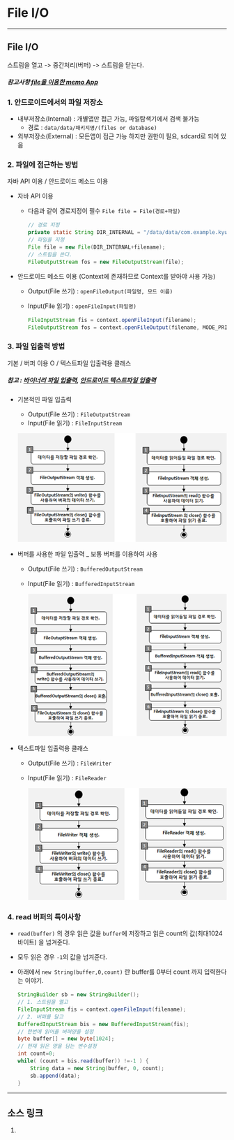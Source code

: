 # File I/O

---
## File I/O
스트림을 열고 -> 중간처리(버퍼) -> 스트림을 닫는다.
##### 참고사항 [file을 이용한 memo App](https://github.com/Lee-KyungSeok/Study/tree/master/Android/Example/AndroidMemoFile)

### 1. __안드로이드에서의 파일 저장소__
- 내부저장소(Internal) : 개별앱만 접근 가능, 파일탐색기에서 검색 불가능
  - 경로 : `data/data/패키지명/(files or database)`
- 외부저장소(External) : 모든앱이 접근 가능 하지만 권한이 필요, sdcard로 되어 있음

### 2. __파일에 접근하는 방법__
자바 API 이용 / 안드로이드 메소드 이용
- 자바 API 이용
  - 다음과 같이 경로지정이 필수 `File file = File(경로+파일)`</br>

    ```java
    // 경로 지정
    private static String DIR_INTERNAL = "/data/data/com.example.kyung.androidmemo/files";
    // 파일을 지정
    File file = new File(DIR_INTERNAL+filename);
    // 스트림을 쓴다.
    FileOutputStream fos = new FileOutputStream(file);
    ```


- 안드로이드 메소드 이용 (Context에 존재하므로 Context를 받아야 사용 가능)
  - Output(File 쓰기) : `openFileOutput(파일명, 모드 이름)`
  - Input(File 읽기) : `openFileInput(파일명)`</br>

    ```java
    FileInputStream fis = context.openFileInput(filename);
    FileOutputStream fos = context.openFileOutput(filename, MODE_PRIVATE);
    ```

### 3. __파일 입출력 방법__
기본 / 버퍼 이용 O / 텍스트파일 입출력용 클래스</br>
##### 참고 : [바이너리 파일 입출력](http://recipes4dev.tistory.com/109), [안드로이드 텍스트파일 입출력](http://recipes4dev.tistory.com/113)

- 기본적인 파일 입출력
  - Output(File 쓰기) : `FileOutputStream`
  - Input(File 읽기) : `FileInputStream`

  ![](https://github.com/Lee-KyungSeok/Study/blob/master/Android/Contents/FileIO/picture/file1.png)


- 버퍼를 사용한 파일 입출력 _ 보통 버퍼를 이용하여 사용
  - Output(File 쓰기) :  `BufferedOutputStream`
  - Input(File 읽기) : `BufferedInputStream`

    ![](https://github.com/Lee-KyungSeok/Study/blob/master/Android/Contents/FileIO/picture/file2.png)

- 텍스트파일 입출력용 클래스
  - Output(File 쓰기) :  `FileWriter`
  - Input(File 읽기) : `FileReader`

    ![](https://github.com/Lee-KyungSeok/Study/blob/master/Android/Contents/FileIO/picture/file3.png)

### 4. __read 버퍼의 특이사항__
- `read(buffer)` 의 경우 읽은 값을 `buffer`에 저장하고 읽은 count의 값(최대1024바이트) 을 넘겨준다.
- 모두 읽은 경우 `-1`의 값을 넘겨준다.
- 아래에서 `new String(buffer,0,count)` 란 buffer를 0부터 count 까지 입력한다는 이야기.

  ```java
  StringBuilder sb = new StringBuilder();
  // 1. 스트림을 열고
  FileInputStream fis = context.openFileInput(filename);
  // 2. 버퍼를 달고
  BufferedInputStream bis = new BufferedInputStream(fis);
  // 한번에 읽어올 버퍼양을 설정
  byte buffer[] = new byte[1024];
  // 현재 읽은 양을 담는 변수설정
  int count=0;
  while( (count = bis.read(buffer)) !=-1 ) {
      String data = new String(buffer, 0, count);
      sb.append(data);
  }
  ```
---



## 소스 링크
1.
